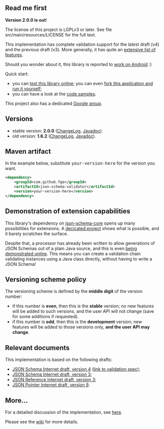 <h2>Read me first</h2>

<p><b>Version 2.0.0 is out</b>!</p>

<p>The license of this project is LGPLv3 or later. See file src/main/resources/LICENSE for the full
text.</p>

<p>This implementation has complete validation support for the latest draft (v4) and the previous
draft (v3). More generally, it has quite an <a
href="https://github.com/fge/json-schema-validator/wiki/Features">extensive list of features</a>.<p>

<p>Should you wonder about it, this library is reported to <a
href="http://stackoverflow.com/questions/14511468/java-android-validate-string-json-against-string-schema">work
on Android</a> :)</p>

<p>Quick start:</p>

<ul>
    <li>you can <a href="http://json-schema-validator.herokuapp.com">test this library online</a>;
    you can even <a href="https://github.com/fge/json-schema-validator-demo">fork this application
    and run it yourself</a>;</li>
    <li>you can have a look at the <a
    href="http://fge.github.com/json-schema-validator/stable/index.html?org/eel/kitchen/jsonschema/examples/package-summary.html">code
    samples</a>.</li>
</ul>


<p>This project also has a dedicated <a
href="https://groups.google.com/forum/?fromgroups#!forum/json-schema-validator">Google
group</a>.</p>


<h2>Versions</h2>

<ul>
    <li>stable version: <b>2.0.0</b> (<a
    href="https://github.com/fge/json-schema-validator/wiki/ChangeLog.stable">ChangeLog</a>, <a
    href="http://fge.github.com/json-schema-validator/old/index.html">Javadoc</a>).</li>
    <li>old version: <b>1.6.2</b> (<a
    href="https://github.com/fge/json-schema-validator/wiki/ChangeLog.old">ChangeLog</a>, <a
    href="http://fge.github.com/json-schema-validator/old/index.html">Javadoc</a>).</li>
</ul>

<h2>Maven artifact</h2>

<p>In the example below, substitute <tt>your-version-here</tt> for the version you want.</p>

```xml
<dependency>
    <groupId>com.github.fge</groupId>
    <artifactId>json-schema-validator</artifactId>
    <version>your-version-here</version>
</dependency>
```

<h2>Demonstration of extension capabilities</h2>

<p>This library's dependency on <a
href="https://github.com/fge/json-schema-core">json-schema-core</a> opens up many possibilities for
extensions. A <a href="https://github.com/fge/json-schema-processor-examples">decicated project</a>
shows what is possible, and it barely scratches the surface.</p>

<p>Despite that, a processor has already been written to allow generations of JSON Schemas out of
a plain Java source, and this is even <a
href="http://json-schema-validator.herokuapp.com/jjschema.html">being demonstrated online</a>. This
means you can create a validation chain validating instances using a Java class directly, without
having to write a JSON Schema!</p>

<h2>Versioning scheme policy</h2>

<p>The versioning scheme is defined by the <b>middle digit</b> of the version number:</p>

* if this number is <b>even</b>, then this is the <b>stable</b> version; no new features will be
  added to such versions, and the user API will not change (save for some additions if requested).
* if this number is <b>odd</b>, then this is the <b>development</b> version; new features will be
  added to those versions only, <b>and the user API may change</b>.

<h2>Relevant documents</h2>

<p>This implementation is based on the following drafts:</p>

* <a href="http://tools.ietf.org/html/draft-zyp-json-schema-04">JSON Schema Internet draft, version
  4</a> (<a href="http://tools.ietf.org/html/draft-fge-json-schema-validation-00">link to validation
  spec</a>);
* <a href="http://tools.ietf.org/html/draft-zyp-json-schema-03">JSON Schema Internet draft, version
  3</a>;
* <a href="http://tools.ietf.org/html/draft-pbryan-zyp-json-ref-03">JSON Reference Internet draft,
  version 3</a>;
* <a href="http://tools.ietf.org/html/draft-ietf-appsawg-json-pointer-09">JSON Pointer Internet
  draft, version 9</a>.

<h2>More...</h2>

<p>For a detailed discussion of the implementation, see <a
href="https://github.com/fge/json-schema-validator/wiki/Status">here</a>.</p>

<p>Please see the <a href="https://github.com/fge/json-schema-validator/wiki/">wiki</a> for more
details.</p>

